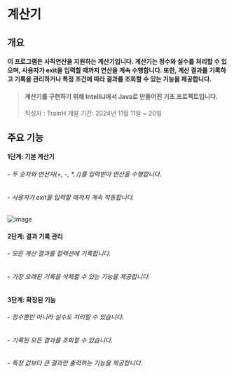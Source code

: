 # 계산기

## 개요
#### 이 프로그램은 사칙연산을 지원하는 계산기입니다. 계산기는 정수와 실수를 처리할 수 있으며, 사용자가 exit을 입력할 때까지 연산을 계속 수행합니다. 또한, 계산 결과를 기록하고 기록을 관리하거나 특정 조건에 따라 결과를 조회할 수 있는 기능을 제공합니다.

> #### 계산기를 구현하기 위해 IntelliJ에서 Java로 만들어진 기초 프로젝트입니다.
>
> 작성자 : TrainH
> 개발 기간: 2024년 11월 11일 ~ 20일

## 주요 기능
#### 1단계: 기본 계산기
###### - 두 숫자와 연산자(+, -, *, /)를 입력받아 연산을 수행합니다.
###### - 사용자가 exit을 입력할 때까지 계속 작동합니다.
![image](https://github.com/user-attachments/assets/9a0b27af-cb6e-4507-8545-75461ec5f2ba)

#### 2단계: 결과 기록 관리
###### - 모든 계산 결과를 컬렉션에 기록합니다.
###### - 가장 오래된 기록을 삭제할 수 있는 기능을 제공합니다.

#### 3단계: 확장된 기능
###### - 정수뿐만 아니라 실수도 처리할 수 있습니다.
###### - 기록된 모든 결과를 조회할 수 있습니다.
###### - 특정 값보다 큰 결과만 출력하는 기능을 제공합니다.
